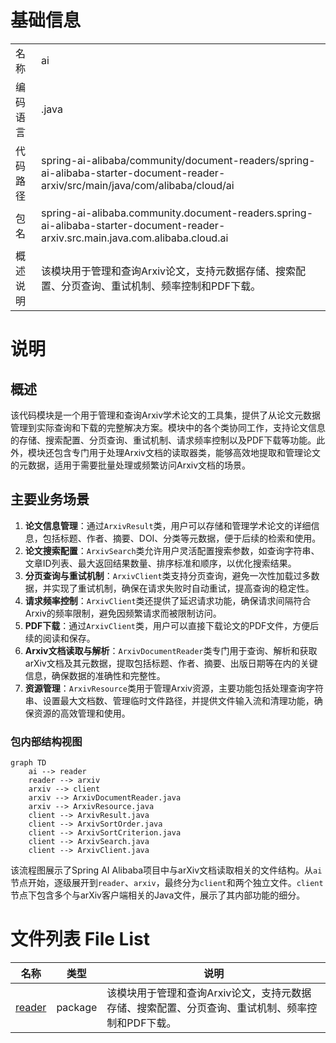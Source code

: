 # 基础信息

|      |      |
|------|------|
| 名称 | ai |
| 编码语言 | .java |
| 代码路径 | spring-ai-alibaba/community/document-readers/spring-ai-alibaba-starter-document-reader-arxiv/src/main/java/com/alibaba/cloud/ai |
| 包名 | spring-ai-alibaba.community.document-readers.spring-ai-alibaba-starter-document-reader-arxiv.src.main.java.com.alibaba.cloud.ai |
| 概述说明 | 该模块用于管理和查询Arxiv论文，支持元数据存储、搜索配置、分页查询、重试机制、频率控制和PDF下载。 |

# 说明

## 概述
该代码模块是一个用于管理和查询Arxiv学术论文的工具集，提供了从论文元数据管理到实际查询和下载的完整解决方案。模块中的各个类协同工作，支持论文信息的存储、搜索配置、分页查询、重试机制、请求频率控制以及PDF下载等功能。此外，模块还包含专门用于处理Arxiv文档的读取器类，能够高效地提取和管理论文的元数据，适用于需要批量处理或频繁访问Arxiv文档的场景。

## 主要业务场景
1. **论文信息管理**：通过`ArxivResult`类，用户可以存储和管理学术论文的详细信息，包括标题、作者、摘要、DOI、分类等元数据，便于后续的检索和使用。
2. **论文搜索配置**：`ArxivSearch`类允许用户灵活配置搜索参数，如查询字符串、文章ID列表、最大返回结果数量、排序标准和顺序，以优化搜索结果。
3. **分页查询与重试机制**：`ArxivClient`类支持分页查询，避免一次性加载过多数据，并实现了重试机制，确保在请求失败时自动重试，提高查询的稳定性。
4. **请求频率控制**：`ArxivClient`类还提供了延迟请求功能，确保请求间隔符合Arxiv的频率限制，避免因频繁请求而被限制访问。
5. **PDF下载**：通过`ArxivClient`类，用户可以直接下载论文的PDF文件，方便后续的阅读和保存。
6. **Arxiv文档读取与解析**：`ArxivDocumentReader`类专门用于查询、解析和获取arXiv文档及其元数据，提取包括标题、作者、摘要、出版日期等在内的关键信息，确保数据的准确性和完整性。
7. **资源管理**：`ArxivResource`类用于管理Arxiv资源，主要功能包括处理查询字符串、设置最大文档数、管理临时文件路径，并提供文件输入流和清理功能，确保资源的高效管理和使用。


### 包内部结构视图

```mermaid
graph TD
    ai --> reader
    reader --> arxiv
    arxiv --> client
    arxiv --> ArxivDocumentReader.java
    arxiv --> ArxivResource.java
    client --> ArxivResult.java
    client --> ArxivSortOrder.java
    client --> ArxivSortCriterion.java
    client --> ArxivSearch.java
    client --> ArxivClient.java
```

该流程图展示了Spring AI Alibaba项目中与arXiv文档读取相关的文件结构。从`ai`节点开始，逐级展开到`reader`、`arxiv`，最终分为`client`和两个独立文件。`client`节点下包含多个与arXiv客户端相关的Java文件，展示了其内部功能的细分。

# 文件列表 File List

| 名称   | 类型  | 说明 |
|-------|------|-------------|
| [reader](reader/_module.md) | package | 该模块用于管理和查询Arxiv论文，支持元数据存储、搜索配置、分页查询、重试机制、频率控制和PDF下载。 |


